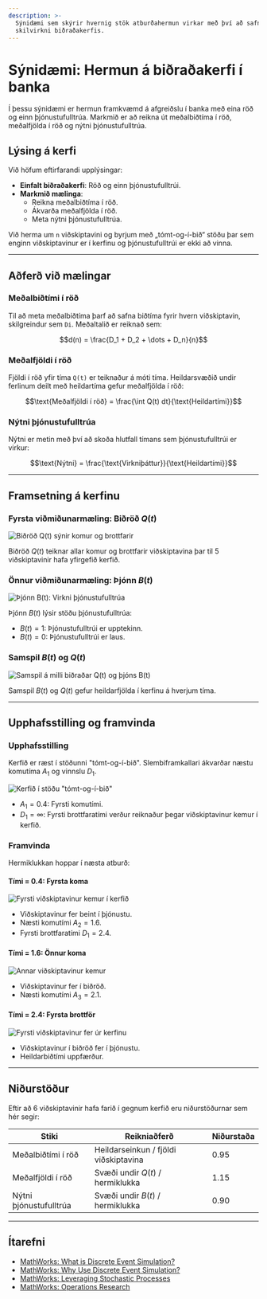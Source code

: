 ```yaml
---
description: >-
  Sýnidæmi sem skýrir hvernig stök atburðahermun virkar með því að safna gögnum og mæla 
  skilvirkni biðraðakerfis.
---
```


# Sýnidæmi: Hermun á biðraðakerfi í banka

Í þessu sýnidæmi er hermun framkvæmd á afgreiðslu í banka með eina röð og einn þjónustufulltrúa.
Markmið er að reikna út meðalbiðtíma í röð, meðalfjölda í röð og nýtni þjónustufulltrúa.

## Lýsing á kerfi

Við höfum eftirfarandi upplýsingar:

- **Einfalt biðraðakerfi**: Röð og einn þjónustufulltrúi.
- **Markmið mælinga**:
    - Reikna meðalbiðtíma í röð.
    - Ákvarða meðalfjölda í röð.
    - Meta nýtni þjónustufulltrúa.

Við herma um `n` viðskiptavini og byrjum með „tómt-og-í-bið“ stöðu þar sem enginn viðskiptavinur er
í kerfinu og þjónustufulltrúi er ekki að vinna.

---

## Aðferð við mælingar

### Meðalbiðtími í röð

Til að meta meðalbiðtíma þarf að safna biðtíma fyrir hvern viðskiptavin, skilgreindur sem `Di`.
Meðaltalið er reiknað sem:

$$d(n) = \frac{D_1 + D_2 + \dots + D_n}{n}$$

### Meðalfjöldi í röð

Fjöldi í röð yfir tíma `Q(t)` er teiknaður á móti tíma. Heildarsvæðið undir ferlinum deilt með
heildartíma gefur meðalfjölda í röð:

$$\text{Meðalfjöldi í röð} = \frac{\int Q(t) dt}{\text{Heildartími}}$$

### Nýtni þjónustufulltrúa

Nýtni er metin með því að skoða hlutfall tímans sem þjónustufulltrúi er virkur:

$$\text{Nýtni} = \frac{\text{Virkniþáttur}}{\text{Heildartími}}$$

---

## Framsetning á kerfinu

### Fyrsta viðmiðunarmæling: Biðröð $Q(t)$

![Biðröð $Q(t)$ sýnir komur og brottfarir](figs/Synidaemi_MM1_-_Q(t).png)

Biðröð $Q(t)$ teiknar allar komur og brottfarir viðskiptavina þar til 5 viðskiptavinir hafa
yfirgefið kerfið.

### Önnur viðmiðunarmæling: Þjónn $B(t)$

![Þjónn $B(t)$: Virkni þjónustufulltrúa](figs/Synidaemi_MM1_-_B(t).png)

Þjónn $B(t)$ lýsir stöðu þjónustufulltrúa:

- $B(t) = 1$: Þjónustufulltrúi er upptekinn.
- $B(t) = 0$: Þjónustufulltrúi er laus.

### Samspil $B(t)$ og $Q(t)$

![Samspil á milli biðraðar $Q(t)$ og þjóns $B(t)$](figs/Synidaemi_MM1_-_Q(t)+B(t).png)

Samspil $B(t)$ og $Q(t)$ gefur heildarfjölda í kerfinu á hverjum tíma.

---

## Upphafsstilling og framvinda

### Upphafsstilling

Kerfið er ræst í stöðunni "tómt-og-í-bið". Slembiframkallari ákvarðar næstu komutíma $A_1$ og
vinnslu $D_1$.

![Kerfið í stöðu "tómt-og-í-bið"](figs/Synidaemi_MM1_t_0_0.png)

- $A_1 = 0.4$: Fyrsti komutími.
- $D_1 = \infty$: Fyrsti brottfaratími verður reiknaður þegar viðskiptavinur kemur í kerfið.

### Framvinda

Hermiklukkan hoppar í næsta atburð:

#### Tími = 0.4: Fyrsta koma

![Fyrsti viðskiptavinur kemur í kerfið](figs/Synidaemi_MM1_t_0_4.png)

- Viðskiptavinur fer beint í þjónustu.
- Næsti komutími $A_2 = 1.6$.
- Fyrsti brottfaratími $D_1 = 2.4$.

#### Tími = 1.6: Önnur koma

![Annar viðskiptavinur kemur](figs/Synidaemi_MM1_t_1_6.png)

- Viðskiptavinur fer í biðröð.
- Næsti komutími $A_3 = 2.1$.

#### Tími = 2.4: Fyrsta brottför

![Fyrsti viðskiptavinur fer úr kerfinu](figs/Synidaemi_MM1_t_2_4.png)

- Viðskiptavinur í biðröð fer í þjónustu.
- Heildarbiðtími uppfærður.

---

## Niðurstöður

Eftir að 6 viðskiptavinir hafa farið í gegnum kerfið eru niðurstöðurnar sem hér segir:

| Stiki                  | Reikniaðferð                          | Niðurstaða |
|------------------------|---------------------------------------|------------|
| Meðalbiðtími í röð     | Heildarseinkun / fjöldi viðskiptavina | 0.95       |
| Meðalfjöldi í röð      | Svæði undir $Q(t)$ / hermiklukka    | 1.15       |
| Nýtni þjónustufulltrúa | Svæði undir $B(t)$ / hermiklukka    | 0.90       |

---

## Ítarefni

- [MathWorks: What is Discrete Event Simulation?](https://www.mathworks.com/videos/understanding-discrete-event-simulation-part-1-what-is-discrete-event-simulation--1494873178760.html)
- [MathWorks: Why Use Discrete Event Simulation?](https://www.mathworks.com/videos/understanding-discrete-event-simulation-part-2-why-use-discrete-event-simulation--1494968753758.html)
- [MathWorks: Leveraging Stochastic Processes](https://www.mathworks.com/videos/understanding-discrete-event-simulation-part-3-leveraging-stochastic-processes-1494968826974.html)
- [MathWorks: Operations Research](https://www.mathworks.com/videos/understanding-discrete-event-simulation-part-4-operations-research-1494968860649.html)

